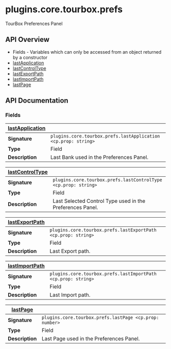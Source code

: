 # plugins.core.tourbox.prefs

TourBox Preferences Panel

## API Overview
* Fields - Variables which can only be accessed from an object returned by a constructor
 * [lastApplication](#lastApplication)
 * [lastControlType](#lastControlType)
 * [lastExportPath](#lastExportPath)
 * [lastImportPath](#lastImportPath)
 * [lastPage](#lastPage)

## API Documentation

### Fields

| [lastApplication](#lastApplication)         |                                                                                     |
| --------------------------------------------|-------------------------------------------------------------------------------------|
| **Signature**                               | `plugins.core.tourbox.prefs.lastApplication <cp.prop: string>`                                                                    |
| **Type**                                    | Field                                                                     |
| **Description**                             | Last Bank used in the Preferences Panel.                                                                     |

| [lastControlType](#lastControlType)         |                                                                                     |
| --------------------------------------------|-------------------------------------------------------------------------------------|
| **Signature**                               | `plugins.core.tourbox.prefs.lastControlType <cp.prop: string>`                                                                    |
| **Type**                                    | Field                                                                     |
| **Description**                             | Last Selected Control Type used in the Preferences Panel.                                                                     |

| [lastExportPath](#lastExportPath)         |                                                                                     |
| --------------------------------------------|-------------------------------------------------------------------------------------|
| **Signature**                               | `plugins.core.tourbox.prefs.lastExportPath <cp.prop: string>`                                                                    |
| **Type**                                    | Field                                                                     |
| **Description**                             | Last Export path.                                                                     |

| [lastImportPath](#lastImportPath)         |                                                                                     |
| --------------------------------------------|-------------------------------------------------------------------------------------|
| **Signature**                               | `plugins.core.tourbox.prefs.lastImportPath <cp.prop: string>`                                                                    |
| **Type**                                    | Field                                                                     |
| **Description**                             | Last Import path.                                                                     |

| [lastPage](#lastPage)         |                                                                                     |
| --------------------------------------------|-------------------------------------------------------------------------------------|
| **Signature**                               | `plugins.core.tourbox.prefs.lastPage <cp.prop: number>`                                                                    |
| **Type**                                    | Field                                                                     |
| **Description**                             | Last Page used in the Preferences Panel.                                                                     |

